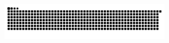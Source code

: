 <picture>
  <source media="(prefers-color-scheme: dark)" srcset="https://raw.githubusercontent.com/chopapik/chopapik/output/github-contribution-grid-snake-dark.svg">
  <source media="(prefers-color-scheme: light)" srcset="https://raw.githubusercontent.com/chopapik/chopapik/output/github-contribution-grid-snake.svg">
  <img alt="github contribution grid snake animation" src="https://raw.githubusercontent.com/chopapik/chopapik/output/github-contribution-grid-snake.svg">
</picture>

